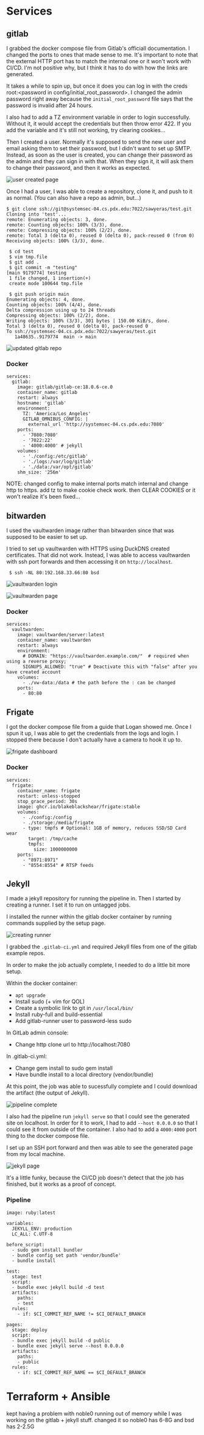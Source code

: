 # Services

## gitlab
I grabbed the docker compose file from Gitlab's officiall documentation. I 
changed the ports to ones that made sense to me. It's important to note that 
the external HTTP port has to match the internal one or it won't work with 
CI/CD. I'm not positive why, but I think it has to do with how the links are
generated. 

It takes a while to spin up, but once it does you can log in with the creds
root:<password in config/initial_root_password>. I changed the admin password
right away because the `initial_root_password` file says that the password is
invalid after 24 hours. 

I also had to add a TZ environment variable in order to login successfully.
Without it, it would accept the credentials but then throw error 422. If you 
add the variable and it's still not working, try clearing cookies...

Then I created a user. Normally it's supposed to send the new user and email
asking them to set their password, but I didn't want to set up SMTP. Instead, 
as soon as the user is created, you can change their password as the admin and
they can sign in with that. When they sign it, it will ask them to change their
password, and then it works as expected. 

![ user created page ](./img/gitlab-user.png)

Once I had a user, I was able to create a repository, clone it, and push to it
as normal. (You can also have a repo as admin, but...)

```
$ git clone ssh://git@systemsec-04.cs.pdx.edu:7022/sawyeras/test.git
Cloning into 'test'...
remote: Enumerating objects: 3, done.
remote: Counting objects: 100% (3/3), done.
remote: Compressing objects: 100% (2/2), done.
remote: Total 3 (delta 0), reused 0 (delta 0), pack-reused 0 (from 0)
Receiving objects: 100% (3/3), done.

 $ cd test
 $ vim tmp.file
 $ git add .
 $ git commit -m "testing"
[main 9179774] testing
 1 file changed, 1 insertion(+)
 create mode 100644 tmp.file

 $ git push origin main
Enumerating objects: 4, done.
Counting objects: 100% (4/4), done.
Delta compression using up to 24 threads
Compressing objects: 100% (2/2), done.
Writing objects: 100% (3/3), 301 bytes | 150.00 KiB/s, done.
Total 3 (delta 0), reused 0 (delta 0), pack-reused 0
To ssh://systemsec-04.cs.pdx.edu:7022/sawyeras/test.git
   1a48635..9179774  main -> main
```

![updated gitlab repo](./img/gitlab-push.png)


### Docker
```
services:
  gitlab:
    image: gitlab/gitlab-ce:18.0.6-ce.0
    container_name: gitlab
    restart: always
    hostname: 'gitlab'
    environment:
      TZ: 'America/Los_Angeles'
      GITLAB_OMNIBUS_CONFIG: |
        external_url 'http://systemsec-04.cs.pdx.edu:7080'
    ports:
      - '7080:7080'
      - '7022:22'
      - '4000:4000' # jekyll
    volumes:
      - './config:/etc/gitlab'
      - './logs:/var/log/gitlab'
      - './data:/var/opt/gitlab'
    shm_size: '256m'
```

NOTE:
changed config to make internal ports match internal and change http to
https. add tz to make cookie check work. then CLEAR COOKIES or it won't
realize it's been fixed...

## bitwarden
I used the vaultwarden image rather than bitwarden since that was supposed
to be easier to set up. 

I tried to set up vaultwarden with HTTPS using DuckDNS created certificates. 
That did not work. Instead, I was able to access vaultwarden with ssh port
forwards and then accessing it on `http://localhost`. 

```
 $ ssh -NL 80:192.168.33.66:80 bsd
```

![vaultwarden login](./img/vw-login.png)

![vaultwarden page](./img/vw-page.png)

### Docker
```
services:
  vaultwarden:
    image: vaultwarden/server:latest
    container_name: vaultwarden
    restart: always
    environment:
      # DOMAIN: "https://vaultwarden.example.com/"  # required when using a reverse proxy;
      SIGNUPS_ALLOWED: "true" # Deactivate this with "false" after you have created account
    volumes:
      - ./vw-data:/data # the path before the : can be changed
    ports:
      - 80:80
```

## Frigate
I got the docker compose file from a guide that Logan showed me. Once I spun it
up, I was able to get the credentials from the logs and login. I stopped there 
because I don't actually have a camera to hook it up to. 

![frigate dashboard](./img/frigate-page.png)

### Docker
```
services:
  frigate:
    container_name: frigate
    restart: unless-stopped
    stop_grace_period: 30s
    image: ghcr.io/blakeblackshear/frigate:stable
    volumes:
      - ./config:/config
      - ./storage:/media/frigate
      - type: tmpfs # Optional: 1GB of memory, reduces SSD/SD Card wear
        target: /tmp/cache
        tmpfs:
          size: 1000000000
    ports:
      - "8971:8971"
      - "8554:8554" # RTSP feeds
```

## Jekyll
I made a jekyll repository for running the pipeline in. Then I started by 
creating a runner. I set it to run on untagged jobs.

I installed the runner within the gitlab docker container by running commands
supplied by the setup page. 

![creating runner](./img/ci-runner.png)

I grabbed the `.gitlab-ci.yml` and required Jekyll files from one of the gitlab
example repos. 

In order to make the job actually complete, I needed to do a little bit more 
setup.

Within the docker container:
- `apt upgrade`
- Install sudo (+ vim for QOL)
- Create a symbolic link to git in `/usr/local/bin/`
- Install ruby-full and build-essential
- Add gitlab-runner user to password-less sudo

In GitLab admin console:
- Change http clone url to http://localhost:7080

In .gitlab-ci.yml:
- Change gem install to sudo gem install
- Have bundle install to a local directory (vendor/bundle)

At this point, the job was able to sucessfully complete and I could download
the artifact (the output of Jekyll). 

![pipeline complete](./img/ci-pipeline.png)

I also had the pipeline run `jekyll serve` so that I 
could see the generated site on localhost. In order for it to work, I had to
add `--host 0.0.0.0` so that I could see it from outside of the container. 
I also had to add a `4000:4000` port thing to the docker compose file.

I set up an SSH port forward and then was able to see the generated page from
my local machine. 

![jekyll page](./img/ci-page.png)

It's a little funky, because the CI/CD job doesn't detect that the job has 
finished, but it works as a proof of concept. 

### Pipeline
```
image: ruby:latest

variables:
  JEKYLL_ENV: production
  LC_ALL: C.UTF-8

before_script:
  - sudo gem install bundler
  - bundle config set path 'vendor/bundle'
  - bundle install

test:
  stage: test
  script:
  - bundle exec jekyll build -d test
  artifacts:
    paths:
    - test
  rules:
    - if: $CI_COMMIT_REF_NAME != $CI_DEFAULT_BRANCH

pages:
  stage: deploy
  script:
  - bundle exec jekyll build -d public
  - bundle exec jekyll serve --host 0.0.0.0
  artifacts:
    paths:
    - public
  rules:
    - if: $CI_COMMIT_REF_NAME == $CI_DEFAULT_BRANCH

```

# Terraform + Ansible
kept having a problem with noble0 running out of memory while I was working 
on the gitlab + jekyll stuff. changed it so noble0 has 6-8G and bsd has 2-2.5G
